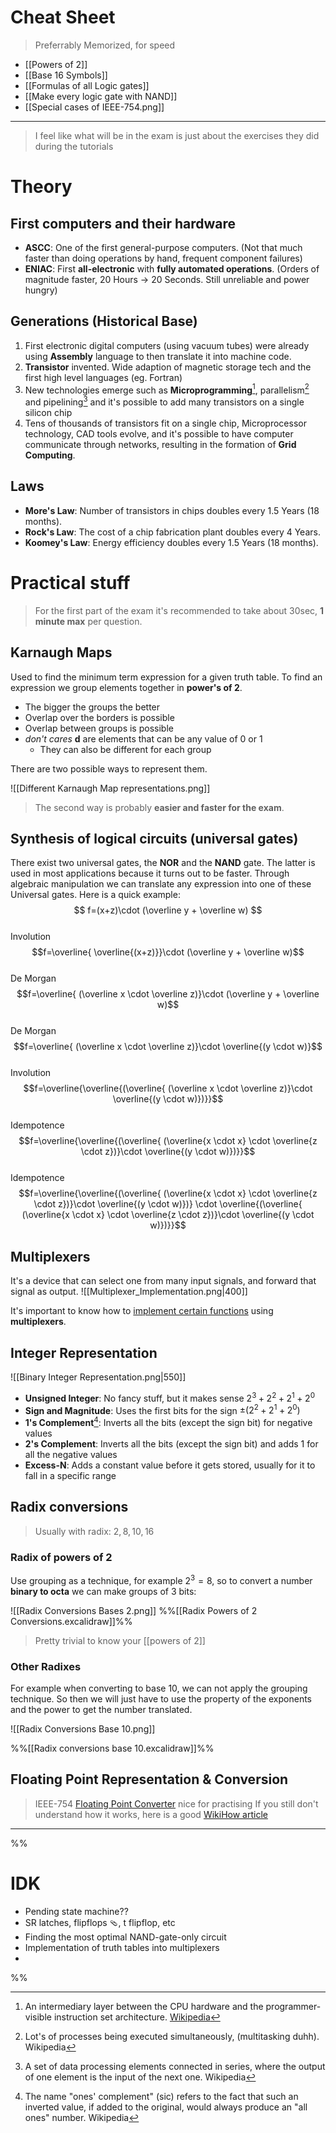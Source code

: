# Cheat Sheet
> Preferrably Memorized, for speed

- [[Powers of 2]]
- [[Base 16 Symbols]]
- [[Formulas of all Logic gates]]
- [[Make every logic gate with NAND]]
- [[Special cases of IEEE-754.png]]

****

> I feel like what will be in the exam is just about the exercises they did during the tutorials
# Theory
## First computers and their hardware
- **ASCC**: One of the first general-purpose computers. (Not that much faster than doing operations by hand, frequent component failures)
- **ENIAC**: First **all-electronic** with **fully automated operations**. (Orders of magnitude faster, 20 Hours -> 20 Seconds. Still unreliable and power hungry)

## Generations (Historical Base)
1. First electronic digital computers (using vacuum tubes) were already using **Assembly** language to then translate it into machine code.
2. **Transistor** invented. Wide adaption of magnetic storage tech and the first high level languages (eg. Fortran)
3. New technologies emerge such as **Microprogramming**[^1], parallelism[^2] and pipelining[^3] and it's possible to add many transistors on a single silicon chip
4. Tens of thousands of transistors fit on a single chip, Microprocessor technology, CAD tools evolve, and it's possible to have computer communicate through networks, resulting in the formation of **Grid Computing**.
## Laws
- **More's Law**: Number of transistors in chips doubles every 1.5 Years (18 months).
- **Rock's Law**: The cost of a chip fabrication plant doubles every 4 Years.
- **Koomey's Law**: Energy efficiency doubles every 1.5 Years (18 months).


# Practical stuff
> For the first part of the exam it's recommended to take about 30sec, **1 minute max** per question.

## Karnaugh Maps
Used to find the minimum term expression for a given truth table.
To find an expression we group elements together in **power's of 2**. 
- The bigger the groups the better
- Overlap over the borders is possible
- Overlap between groups is possible
- *don't cares* **d** are elements that can be any value of 0 or 1
	- They can also be different for each group

There are two possible ways to represent them.


![[Different Karnaugh Map representations.png]]

> The second way is probably **easier and faster for the exam**.


## Synthesis of logical circuits (universal gates)
There exist two universal gates, the **NOR** and the **NAND** gate. The latter is used in most applications because it turns out to be faster. Through algebraic manipulation we can translate any expression into one of these Universal gates. 
Here is a quick example:
$$
f=(x+z)\cdot (\overline y + \overline w)
$$
<br>Involution
$$f=\overline{ \overline{(x+z)}}\cdot (\overline y + \overline w)$$
<br> De Morgan 
$$f=\overline{ (\overline x \cdot \overline z)}\cdot (\overline y + \overline w)$$
<br>De Morgan
$$f=\overline{ (\overline x \cdot \overline z)}\cdot \overline{(y \cdot w)}$$
<br>Involution 
$$f=\overline{\overline{(\overline{ (\overline x \cdot \overline z)}\cdot \overline{(y \cdot w)})}}$$
<br>Idempotence
$$f=\overline{\overline{(\overline{ (\overline{x \cdot x}  \cdot \overline{z \cdot z})}\cdot \overline{(y \cdot w)})}}$$
<br>Idempotence
$$f=\overline{\overline{(\overline{ (\overline{x \cdot x}  \cdot \overline{z \cdot z})}\cdot \overline{(y \cdot w)})} \cdot \overline{(\overline{ (\overline{x \cdot x}  \cdot \overline{z \cdot z})}\cdot \overline{(y \cdot w)})}}$$


## Multiplexers
It's a device that can select one from many input signals, and forward that signal as output.
![[Multiplexer_Implementation.png|400]]

It's important to know how to [implement certain functions](https://www.geeksforgeeks.org/multiplexers-in-digital-logic/) using **multiplexers**.
## Integer Representation
![[Binary Integer Representation.png|550]]

- **Unsigned Integer**: No fancy stuff, but it makes sense $2^3 + 2^2 + 2^1 + 2^0$
- **Sign and Magnitude**: Uses the first bits for the sign $\pm ( 2^2 + 2^1 + 2^0)$
- **1's Complement**[^4]: Inverts all the bits (except the sign bit) for negative values
- **2's Complement**: Inverts all the bits (except the sign bit) and adds 1 for all the negative values
- **Excess-N**: Adds a constant value before it gets stored, usually for it to fall in a specific range

## Radix conversions
> Usually with radix: $2, 8, 10, 16$

### Radix of powers of 2
Use grouping as a technique, for example $2^3 = 8$, so to convert a number **binary to octa** we can make groups of 3 bits:

![[Radix Conversions Bases 2.png]]
%%[[Radix Powers of 2 Conversions.excalidraw]]%%

> Pretty trivial to know your [[powers of 2]]

### Other Radixes
For example when converting to base 10, we can not apply the grouping technique. So then we will just have to use the property of the exponents and the power to get the number translated. 

![[Radix Conversions Base 10.png]]

%%[[Radix conversions base 10.excalidraw]]%%

## Floating Point Representation & Conversion
> IEEE-754 [Floating Point Converter](https://www.h-schmidt.net/FloatConverter/IEEE754.html) nice for practising
> If you still don't understand how it works, here is a good [WikiHow article](https://www.wikihow.com/Convert-a-Number-from-Decimal-to-IEEE-754-Floating-Point-Representation)


[^1]: An intermediary layer between the CPU hardware and the programmer-visible instruction set architecture. [Wikipedia](https://en.wikipedia.org/wiki/Microcode)
[^2]: Lot's of processes being executed simultaneously, (multitasking duhh). Wikipedia
[^3]: A set of data processing elements connected in series, where the output of one element is the input of the next one. Wikipedia
[^4]: The name "ones' complement" (sic) refers to the fact that such an inverted value, if added to the original, would always produce an "all ones" number. Wikipedia


****
%%
# IDK
- Pending state machine??
- SR latches, flipflops 🩴, t flipflop, etc
- Finding the most optimal NAND-gate-only circuit
- Implementation of truth tables into multiplexers
- 

%%
